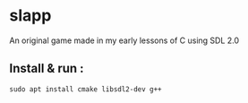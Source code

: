 # slapp
An original game made in my early lessons of C using SDL 2.0

## Install & run :
``sudo apt install cmake libsdl2-dev g++``
